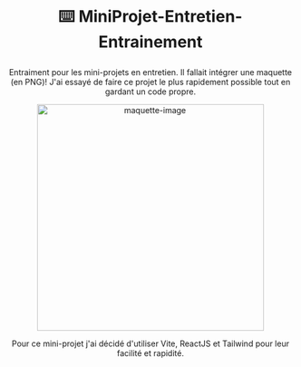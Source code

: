 ﻿# <p align="center"> :keyboard: MiniProjet-Entretien-Entrainement </p>
 
<p align="center"><p align="center">  Entraiment pour les mini-projets en entretien. Il fallait intégrer une maquette (en PNG)! 
J'ai essayé de faire ce projet le plus rapidement possible tout en gardant un code propre. </p>
 
 <p align="center"> <img src="https://course.oc-static.com/courses/6045521/maquette-mini-projet.png" alt="maquette-image" height="400px"/> </p>
 
 
 <p align="center"> Pour ce mini-projet j'ai décidé d'utiliser Vite, ReactJS et Tailwind pour leur facilité et rapidité.</p>
